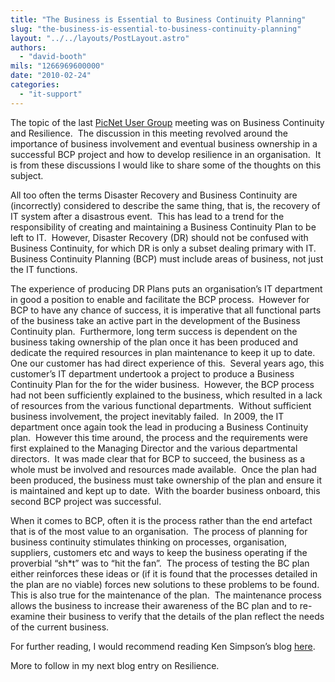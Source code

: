 ```yaml
---
title: "The Business is Essential to Business Continuity Planning"
slug: "the-business-is-essential-to-business-continuity-planning"
layout: "../../layouts/PostLayout.astro"
authors: 
  - "david-booth"
mils: "1266969600000"
date: "2010-02-24"
categories: 
  - "it-support"
---
```


The topic of the last [PicNet User Group](http://picasaweb.google.com/PicNetIT/PicNetUsersGroupMeeting218thFebruary2010#) meeting was on Business Continuity and Resilience.  The discussion in this meeting revolved around the importance of business involvement and eventual business ownership in a successful BCP project and how to develop resilience in an organisation.  It is from these discussions I would like to share some of the thoughts on this subject.

All too often the terms Disaster Recovery and Business Continuity are (incorrectly) considered to describe the same thing, that is, the recovery of IT system after a disastrous event.  This has lead to a trend for the responsibility of creating and maintaining a Business Continuity Plan to be left to IT.  However, Disaster Recovery (DR) should not be confused with Business Continuity, for which DR is only a subset dealing primary with IT.  Business Continuity Planning (BCP) must include areas of business, not just the IT functions.

The experience of producing DR Plans puts an organisation’s IT department in good a position to enable and facilitate the BCP process.  However for BCP to have any chance of success, it is imperative that all functional parts of the business take an active part in the development of the Business Continuity plan.  Furthermore, long term success is dependent on the business taking ownership of the plan once it has been produced and dedicate the required resources in plan maintenance to keep it up to date.  One our customer has had direct experience of this.  Several years ago, this customer’s IT department undertook a project to produce a Business Continuity Plan for the for the wider business.  However, the BCP process had not been sufficiently explained to the business, which resulted in a lack of resources from the various functional departments.  Without sufficient business involvement, the project inevitably failed.  In 2009, the IT department once again took the lead in producing a Business Continuity plan.  However this time around, the process and the requirements were first explained to the Managing Director and the various departmental directors.  It was made clear that for BCP to succeed, the business as a whole must be involved and resources made available.  Once the plan had been produced, the business must take ownership of the plan and ensure it is maintained and kept up to date.  With the boarder business onboard, this second BCP project was successful.

When it comes to BCP, often it is the process rather than the end artefact that is of the most value to an organisation.  The process of planning for business continuity stimulates thinking on processes, organisation, suppliers, customers etc and ways to keep the business operating if the proverbial “sh\*t” was to “hit the fan”.  The process of testing the BC plan either reinforces these ideas or (if it is found that the processes detailed in the plan are no viable) forces new solutions to these problems to be found.  This is also true for the maintenance of the plan.  The maintenance process allows the business to increase their awareness of the BC plan and to re-examine their business to verify that the details of the plan reflect the needs of the current business.

For further reading, I would recommend reading Ken Simpson’s blog [here](http://www.blog.vrg.net.au/). 

More to follow in my next blog entry on Resilience.
